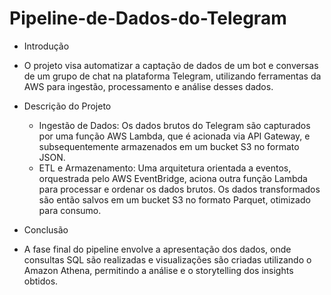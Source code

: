 # Pipeline-de-Dados-do-Telegram

* Introdução
 * O projeto visa automatizar a captação de dados de um bot e conversas de um grupo de chat na plataforma Telegram, utilizando ferramentas da AWS para ingestão, processamento e análise desses dados.

* Descrição do Projeto
  * Ingestão de Dados: Os dados brutos do Telegram são capturados por uma função AWS Lambda, que é acionada via API Gateway, e subsequentemente armazenados em um bucket S3 no formato JSON.
  * ETL e Armazenamento: Uma arquitetura orientada a eventos, orquestrada pelo AWS EventBridge, aciona outra função Lambda para processar e ordenar os dados brutos. Os dados transformados são então salvos em um bucket S3 no formato Parquet, otimizado para consumo.

* Conclusão
 * A fase final do pipeline envolve a apresentação dos dados, onde consultas SQL são realizadas e visualizações são criadas utilizando o Amazon Athena, permitindo a análise e o storytelling dos insights obtidos.
